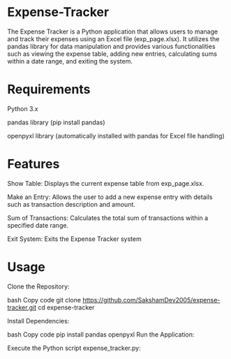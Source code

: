 # Expense-Tracker

The Expense Tracker is a Python application that allows users to manage and track their expenses using an Excel file (exp_page.xlsx). It utilizes the pandas library for data manipulation and provides various functionalities such as viewing the expense table, adding new entries, calculating sums within a date range, and exiting the system.

# Requirements
Python 3.x

pandas library (pip install pandas)

openpyxl library (automatically installed with pandas for Excel file handling)

# Features
Show Table: Displays the current expense table from exp_page.xlsx.

Make an Entry: Allows the user to add a new expense entry with details such as transaction description and amount.

Sum of Transactions: Calculates the total sum of transactions within a specified date range.

Exit System: Exits the Expense Tracker system

# Usage
Clone the Repository:

bash
Copy code
git clone https://github.com/SakshamDev2005/expense-tracker.git
cd expense-tracker


Install Dependencies:

bash
Copy code
pip install pandas openpyxl
Run the Application:

Execute the Python script expense_tracker.py:
